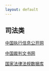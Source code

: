 ```yaml
---
layout: default
---
```

## 司法类
[中国执行信息公开网](http://zxgk.court.gov.cn/)

[中国裁判文书网](https://wenshu.court.gov.cn/)

[国家法律法规数据库](https://flk.npc.gov.cn/)